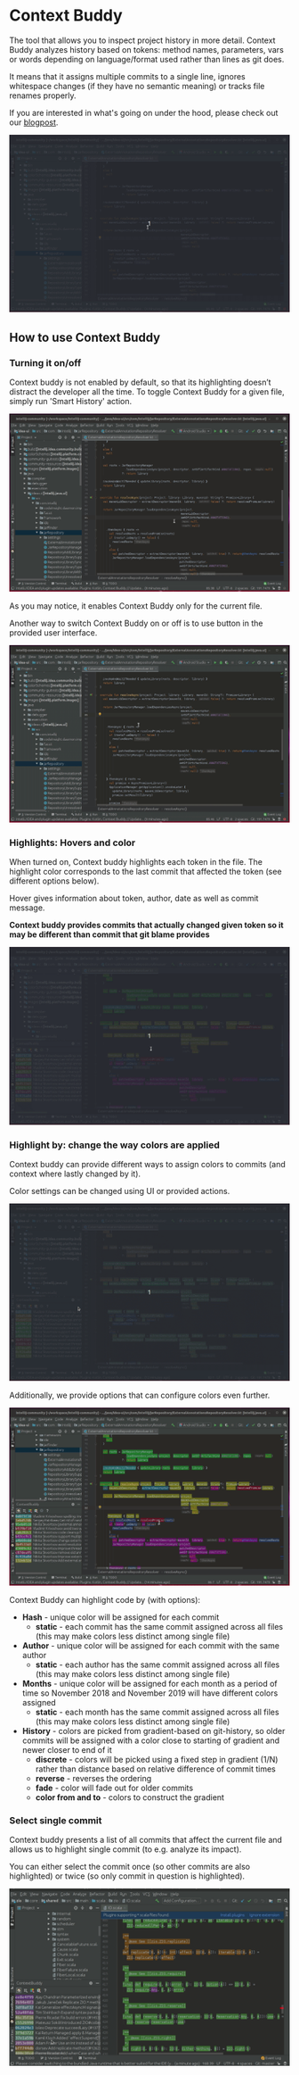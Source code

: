 # Context Buddy

The tool that allows you to inspect project history in more detail. Context Buddy analyzes history based on tokens: method names, parameters, vars or words depending on language/format used rather than lines as git does.

It means that it assigns multiple commits to a single line, ignores whitespace changes (if they have no semantic meaning) or tracks file renames properly.

If you are interested in what's going on under the hood, please check out our [blogpost](https://medium.com/@m.bednarz/165dac84425).


![demo](demo.gif)


## How to use Context Buddy

### Turning it on/off

Context buddy is not enabled by default, so that its highlighting doesn’t distract the developer all the time. To toggle Context Buddy for a given file, simply run 'Smart History' action.


![turnOnOffAction](turnOnOffAction.gif)

As you may notice, it enables Context Buddy only for the current file.

Another way to switch Context Buddy on or off is to use button in the provided user interface.


![turnOnOffUI](turnOnUI.gif)


### Highlights: Hovers and color

When turned on, Context buddy highlights each token in the file. The highlight color corresponds to the last commit that affected the token (see different options below).

Hover gives information about token, author, date as well as commit message. 

**Context buddy provides commits that actually changed given token so it may be different than commit that git blame provides**

![hoover](hoover.gif)

### Highlight by: change the way colors are applied

Context buddy can provide different ways to assign colors to commits (and context where lastly changed by it).

Color settings can be changed using UI or provided actions.

![highlightBy](highlightBy.gif)

Additionally, we provide options that can configure colors even further.

![highlightByOptions](highlightByOptions.gif)

Context Buddy can highlight code by (with options):

 * **Hash** - unique color will be assigned for each commit
   * **static** - each commit has the same commit assigned across all files (this may make colors less distinct among single file)
 * **Author** - unique color will be assigned for each commit with the same author
   * **static** - each author has the same commit assigned across all files (this may make colors less distinct among single file)
 * **Months** - unique color will be assigned for each month as a period of time so November 2018 and November 2019 will have different colors assigned
   * **static** - each month has the same commit assigned across all files (this may make colors less distinct among single file)
 * **History** - colors are picked from gradient-based on git-history, so older commits will be assigned with a color close to starting of gradient and newer closer to end of it
   * **discrete** - colors will be picked using a fixed step in gradient (1/N) rather than distance based on relative difference of commit times
   * **reverse** - reverses the ordering
   * **fade** - color will fade out for older commits
   * **color from and to** - colors to construct the gradient


### Select single commit


Context buddy presents a list of all commits that affect the current file and allows us to highlight single commit (to e.g. analyze its impact). 

You can either select the commit once (so other commits are also highlighted) or twice (so only commit in question is highlighted).


![singleCommit](singleCommit.gif)
   
